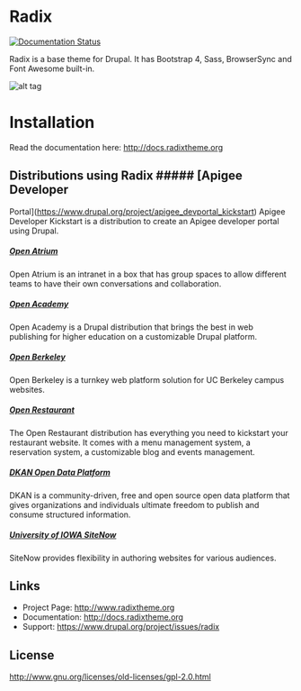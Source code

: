# Radix
[![Documentation Status](https://readthedocs.org/projects/radix/badge/?version=latest)](http://docs.radixtheme.org/en/latest/?badge=latest)

Radix is a base theme for Drupal. It has Bootstrap 4, Sass, BrowserSync and Font
Awesome built-in.

![alt tag](https://www.drupal.org/files/radix-steps.png)

# Installation

Read the documentation here: http://docs.radixtheme.org

## Distributions using Radix ##### [Apigee Developer
Portal](https://www.drupal.org/project/apigee_devportal_kickstart)
Apigee Developer Kickstart is a distribution to create an Apigee developer
portal using Drupal.

##### [Open Atrium](http://openatrium.com)
Open Atrium is an intranet in a box that has group spaces to allow different
teams to have their own conversations and collaboration.

##### [Open Academy](http://drupal.org/project/openacademy)
Open Academy is a Drupal distribution that brings the best in web publishing for
higher education on a customizable Drupal platform.

##### [Open Berkeley](http://open.berkeley.edu)
Open Berkeley is a turnkey web platform solution for UC Berkeley campus
websites.

##### [Open Restaurant](http://drupal.org/project/openrestaurant)
The Open Restaurant distribution has everything you need to kickstart your
restaurant website. It comes with a menu management system, a reservation
system, a customizable blog and events management.

##### [DKAN Open Data Platform](https://getdkan.org)
DKAN is a community-driven, free and open source open data platform that gives
organizations and individuals ultimate freedom to publish and consume structured
information.

##### [University of IOWA SiteNow](https://sitenow.uiowa.edu)
SiteNow provides flexibility in authoring websites for various audiences.

## Links
* Project Page:   http://www.radixtheme.org
* Documentation:  http://docs.radixtheme.org
* Support:        https://www.drupal.org/project/issues/radix

## License
http://www.gnu.org/licenses/old-licenses/gpl-2.0.html
